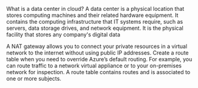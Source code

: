 What is a data center in cloud?
A data center is a physical location that stores computing machines and their related hardware equipment. It contains the computing infrastructure that IT systems require, such as servers, data storage drives, and network equipment. It is the physical facility that stores any company's digital data


A NAT gateway allows you to connect your private resources in a virtual network to the internet without using public IP addresses. 
Create a route table when you need to override Azure’s default routing. For example, you can route traffic to a network virtual appliance or to your on-premises network for inspection. A route table contains routes and is associated to one or more subjects.
